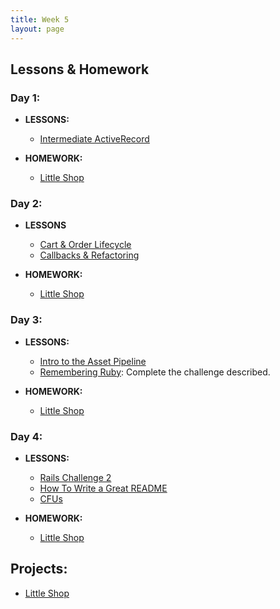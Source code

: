 ```yaml
---
title: Week 5
layout: page
---
```


## Lessons & Homework

### Day 1:

* **LESSONS:**
  - [Intermediate ActiveRecord](../lessons/intermediate_activerecord)

* **HOMEWORK:**
  - [Little Shop](http://backend.turing.io/module2/projects/little_shop)

### Day 2:

* **LESSONS**
  - [Cart & Order Lifecycle](../lessons/cart_implementation)
  - [Callbacks & Refactoring](../lessons/callbacks_and_refactoring)


* **HOMEWORK:**
  - [Little Shop](http://backend.turing.io/module2/projects/little_shop)

### Day 3:

* **LESSONS:**
  - [Intro to the Asset Pipeline](../lessons/asset_pipeline)
  - [Remembering Ruby](../misc/violations): Complete the challenge described.

* **HOMEWORK:**
  - [Little Shop](http://backend.turing.io/module2/projects/little_shop)

### Day 4:

* **LESSONS:**
  - [Rails Challenge 2](../challenges/rails_challenge_2)
  - [How To Write a Great README](../lessons/how_to_write_a_great_readme)
  - [CFUs](https://github.com/turingschool/checks-for-understanding/blob/master/module-2/backend/week_5.md)

* **HOMEWORK:**
  - [Little Shop](http://backend.turing.io/module2/projects/little_shop)

## Projects:

* [Little Shop](http://backend.turing.io/module2/projects/little_shop)
